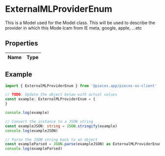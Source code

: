 
# ExternalMLProviderEnum

This is a Model used for the Model class. This will be used to describe the provider in which this Mode lcam from IE meta, google, apple, ...etc

## Properties

Name | Type
------------ | -------------

## Example

```typescript
import { ExternalMLProviderEnum } from '@pieces.app/pieces-os-client'

// TODO: Update the object below with actual values
const example: ExternalMLProviderEnum = {
}

console.log(example)

// Convert the instance to a JSON string
const exampleJSON: string = JSON.stringify(example)
console.log(exampleJSON)

// Parse the JSON string back to an object
const exampleParsed = JSON.parse(exampleJSON) as ExternalMLProviderEnum
console.log(exampleParsed)
```


